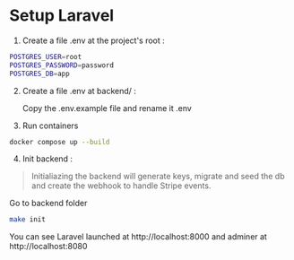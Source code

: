 # Setup Laravel

1. Create a file .env at the project's root :

```bash
POSTGRES_USER=root
POSTGRES_PASSWORD=password
POSTGRES_DB=app
```

2. Create a file .env at backend/ :

   Copy the .env.example file and rename it .env

3. Run containers

```bash
docker compose up --build
```

4. Init backend :

> Initialiazing the backend will generate keys, migrate and seed the db and create the webhook to handle Stripe events.

   Go to backend folder

```bash
make init
```

You can see Laravel launched at http://localhost:8000 and adminer at http://localhost:8080
